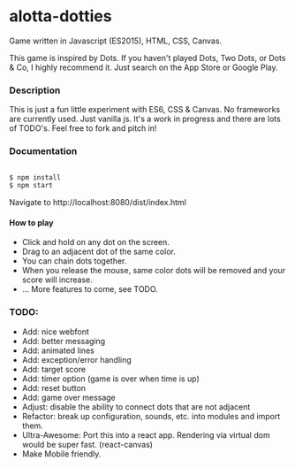 # alotta-dotties
Game written in Javascript (ES2015), HTML, CSS, Canvas.

This game is inspired by Dots. If you haven't played Dots, Two Dots, or Dots & Co, I highly recommend it. Just search on the App Store or Google Play.

### Description
This is just a fun little experiment with ES6, CSS & Canvas.
No frameworks are currently used. Just vanilla js.
It's a work in progress and there are lots of TODO's.
Feel free to fork and pitch in!

### Documentation
```bash

$ npm install
$ npm start

```

Navigate to http://localhost:8080/dist/index.html

#### How to play
- Click and hold on any dot on the screen.
- Drag to an adjacent dot of the same color.
- You can chain dots together.
- When you release the mouse, same color dots will be removed and your score will increase.
- ... More features to come, see TODO.

### TODO:
- Add: nice webfont
- Add: better messaging
- Add: animated lines
- Add: exception/error handling
- Add: target score
- Add: timer option (game is over when time is up)
- Add: reset button
- Add: game over message
- Adjust: disable the ability to connect dots that are not adjacent
- Refactor: break up configuration, sounds, etc. into modules and import them.
- Ultra-Awesome: Port this into a react app. Rendering via virtual dom would be super fast. (react-canvas)
- Make Mobile friendly.
